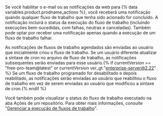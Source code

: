 Se você habilitar o e-mail ou as notificações da web para {% data variables.product.prodname_actions %}, você receberá uma notificação quando qualquer fluxo de trabalho que tenha sido acionado for concluído. A notificação incluirá o status da execução do fluxo de trabalho (incluindo execuções bem-sucedidas, com falhas, neutras e canceladas). Também pode optar por receber uma notificação apenas quando a execução de um fluxo de trabalho falhar.

As notificações de fluxos de trabalho agendados são enviadas ao usuário que inicialmente criou o fluxo de trabalho. Se um usuário diferente atualizar a sintaxe de cron no arquivo de fluxo de trabalho, as notificações subsequentes serão enviadas para esse usuário.{% if currentVersion == "free-pro-team@latest" or currentVersion ver_gt "enterprise-server@2.22" %} Se um fluxo de trabalho programado for desabilitado e depois reabilitado, as notificações serão enviadas ao usuário que reabilitou o fluxo de trabalho em vez de serem enviadas ao usuário que modificou a sintaxe de cron.{% endif %}

Você também pode visualizar o status do fluxo de trabalho executado na aba Ações de um repositório. Para obter mais informações, consulte "[Gerenciar a execução de fluxos de trabalho](/actions/automating-your-workflow-with-github-actions/managing-a-workflow-run)".
